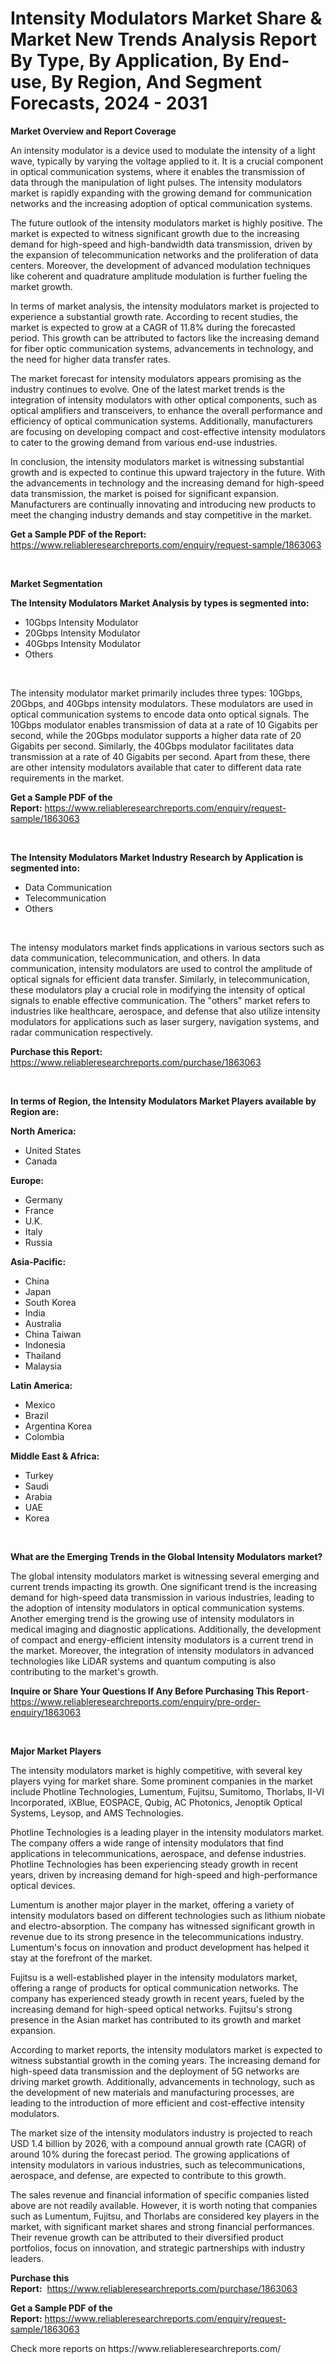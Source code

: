 <p><h1>Intensity Modulators Market Share & Market New Trends Analysis Report By Type, By Application, By End-use, By Region, And Segment Forecasts, 2024 - 2031</h1></p><p><strong>Market Overview and Report Coverage</strong></p>
<p><p>An intensity modulator is a device used to modulate the intensity of a light wave, typically by varying the voltage applied to it. It is a crucial component in optical communication systems, where it enables the transmission of data through the manipulation of light pulses. The intensity modulators market is rapidly expanding with the growing demand for communication networks and the increasing adoption of optical communication systems.</p><p>The future outlook of the intensity modulators market is highly positive. The market is expected to witness significant growth due to the increasing demand for high-speed and high-bandwidth data transmission, driven by the expansion of telecommunication networks and the proliferation of data centers. Moreover, the development of advanced modulation techniques like coherent and quadrature amplitude modulation is further fueling the market growth.</p><p>In terms of market analysis, the intensity modulators market is projected to experience a substantial growth rate. According to recent studies, the market is expected to grow at a CAGR of 11.8% during the forecasted period. This growth can be attributed to factors like the increasing demand for fiber optic communication systems, advancements in technology, and the need for higher data transfer rates.</p><p>The market forecast for intensity modulators appears promising as the industry continues to evolve. One of the latest market trends is the integration of intensity modulators with other optical components, such as optical amplifiers and transceivers, to enhance the overall performance and efficiency of optical communication systems. Additionally, manufacturers are focusing on developing compact and cost-effective intensity modulators to cater to the growing demand from various end-use industries.</p><p>In conclusion, the intensity modulators market is witnessing substantial growth and is expected to continue this upward trajectory in the future. With the advancements in technology and the increasing demand for high-speed data transmission, the market is poised for significant expansion. Manufacturers are continually innovating and introducing new products to meet the changing industry demands and stay competitive in the market.</p></p>
<p><strong>Get a Sample PDF of the Report:</strong> <a href="https://www.reliableresearchreports.com/enquiry/request-sample/1863063">https://www.reliableresearchreports.com/enquiry/request-sample/1863063</a></p>
<p>&nbsp;</p>
<p><strong>Market Segmentation</strong></p>
<p><strong>The Intensity Modulators Market Analysis by types is segmented into:</strong></p>
<p><ul><li>10Gbps Intensity Modulator</li><li>20Gbps Intensity Modulator</li><li>40Gbps Intensity Modulator</li><li>Others</li></ul></p>
<p>&nbsp;</p>
<p><p>The intensity modulator market primarily includes three types: 10Gbps, 20Gbps, and 40Gbps intensity modulators. These modulators are used in optical communication systems to encode data onto optical signals. The 10Gbps modulator enables transmission of data at a rate of 10 Gigabits per second, while the 20Gbps modulator supports a higher data rate of 20 Gigabits per second. Similarly, the 40Gbps modulator facilitates data transmission at a rate of 40 Gigabits per second. Apart from these, there are other intensity modulators available that cater to different data rate requirements in the market.</p></p>
<p><strong>Get a Sample PDF of the Report:</strong>&nbsp;<a href="https://www.reliableresearchreports.com/enquiry/request-sample/1863063">https://www.reliableresearchreports.com/enquiry/request-sample/1863063</a></p>
<p>&nbsp;</p>
<p><strong>The Intensity Modulators Market Industry Research by Application is segmented into:</strong></p>
<p><ul><li>Data Communication</li><li>Telecommunication</li><li>Others</li></ul></p>
<p>&nbsp;</p>
<p><p>The intensy modulators market finds applications in various sectors such as data communication, telecommunication, and others. In data communication, intensity modulators are used to control the amplitude of optical signals for efficient data transfer. Similarly, in telecommunication, these modulators play a crucial role in modifying the intensity of optical signals to enable effective communication. The "others" market refers to industries like healthcare, aerospace, and defense that also utilize intensity modulators for applications such as laser surgery, navigation systems, and radar communication respectively.</p></p>
<p><strong>Purchase this Report:</strong>&nbsp; <a href="https://www.reliableresearchreports.com/purchase/1863063">https://www.reliableresearchreports.com/purchase/1863063</a></p>
<p>&nbsp;</p>
<p><strong>In terms of Region, the Intensity Modulators Market Players available by Region are:</strong></p>
<p>
    <p> <strong> North America: </strong>
        <ul>
            <li>United States</li>
            <li>Canada</li>
        </ul>
        </p> 
    <p> <strong> Europe: </strong>
        <ul>
            <li>Germany</li>
            <li>France</li>
            <li>U.K.</li>
            <li>Italy</li>
            <li>Russia</li>
        </ul>
        </p> 
    <p> <strong> Asia-Pacific: </strong>
        <ul>
            <li>China</li>
            <li>Japan</li>
            <li>South Korea</li>
            <li>India</li>
            <li>Australia</li>
            <li>China Taiwan</li>
            <li>Indonesia</li>
            <li>Thailand</li>
            <li>Malaysia</li>
        </ul>
        </p> 
    <p> <strong> Latin America: </strong>
        <ul>
            <li>Mexico</li>
            <li>Brazil</li>
            <li>Argentina Korea</li>
            <li>Colombia</li>
        </ul>
        </p> 
    <p> <strong> Middle East & Africa: </strong>
        <ul>
            <li>Turkey</li>
            <li>Saudi</li>
            <li>Arabia</li>
            <li>UAE</li>
            <li>Korea</li>
        </ul>
    </p>
    </p>
<p>&nbsp;</p>
<p><strong>What are the Emerging Trends in the Global Intensity Modulators market?</strong></p>
<p><p>The global intensity modulators market is witnessing several emerging and current trends impacting its growth. One significant trend is the increasing demand for high-speed data transmission in various industries, leading to the adoption of intensity modulators in optical communication systems. Another emerging trend is the growing use of intensity modulators in medical imaging and diagnostic applications. Additionally, the development of compact and energy-efficient intensity modulators is a current trend in the market. Moreover, the integration of intensity modulators in advanced technologies like LiDAR systems and quantum computing is also contributing to the market's growth.</p></p>
<p><strong>Inquire or Share Your Questions If Any Before Purchasing This Report</strong>- <a href="https://www.reliableresearchreports.com/enquiry/pre-order-enquiry/1863063">https://www.reliableresearchreports.com/enquiry/pre-order-enquiry/1863063</a></p>
<p>&nbsp;</p>
<p><strong>Major Market Players</strong></p>
<p><p>The intensity modulators market is highly competitive, with several key players vying for market share. Some prominent companies in the market include Photline Technologies, Lumentum, Fujitsu, Sumitomo, Thorlabs, II-VI Incorporated, iXBlue, EOSPACE, Qubig, AC Photonics, Jenoptik Optical Systems, Leysop, and AMS Technologies.</p><p>Photline Technologies is a leading player in the intensity modulators market. The company offers a wide range of intensity modulators that find applications in telecommunications, aerospace, and defense industries. Photline Technologies has been experiencing steady growth in recent years, driven by increasing demand for high-speed and high-performance optical devices.</p><p>Lumentum is another major player in the market, offering a variety of intensity modulators based on different technologies such as lithium niobate and electro-absorption. The company has witnessed significant growth in revenue due to its strong presence in the telecommunications industry. Lumentum's focus on innovation and product development has helped it stay at the forefront of the market.</p><p>Fujitsu is a well-established player in the intensity modulators market, offering a range of products for optical communication networks. The company has experienced steady growth in recent years, fueled by the increasing demand for high-speed optical networks. Fujitsu's strong presence in the Asian market has contributed to its growth and market expansion.</p><p>According to market reports, the intensity modulators market is expected to witness substantial growth in the coming years. The increasing demand for high-speed data transmission and the deployment of 5G networks are driving market growth. Additionally, advancements in technology, such as the development of new materials and manufacturing processes, are leading to the introduction of more efficient and cost-effective intensity modulators.</p><p>The market size of the intensity modulators industry is projected to reach USD 1.4 billion by 2026, with a compound annual growth rate (CAGR) of around 10% during the forecast period. The growing applications of intensity modulators in various industries, such as telecommunications, aerospace, and defense, are expected to contribute to this growth.</p><p>The sales revenue and financial information of specific companies listed above are not readily available. However, it is worth noting that companies such as Lumentum, Fujitsu, and Thorlabs are considered key players in the market, with significant market shares and strong financial performances. Their revenue growth can be attributed to their diversified product portfolios, focus on innovation, and strategic partnerships with industry leaders.</p></p>
<p><strong>Purchase this Report:</strong>&nbsp;&nbsp;<a href="https://www.reliableresearchreports.com/purchase/1863063">https://www.reliableresearchreports.com/purchase/1863063</a></p>
<p></p>
<p><strong>Get a Sample PDF of the Report:</strong>&nbsp;<a href="https://www.reliableresearchreports.com/enquiry/request-sample/1863063">https://www.reliableresearchreports.com/enquiry/request-sample/1863063</a></p>
<p>Check more reports on https://www.reliableresearchreports.com/</p>